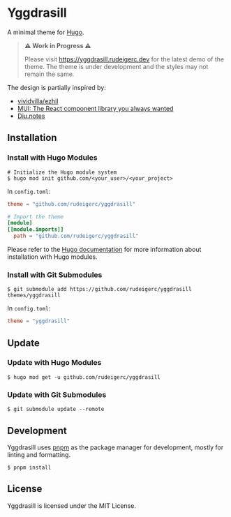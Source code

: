 # Yggdrasill

A minimal theme for [Hugo](https://gohugo.io/).

> **⚠︎ Work in Progress ⚠︎**
>
> Please visit https://yggdrasill.rudeigerc.dev for the latest demo of the theme. The theme is under development and the styles may not remain the same.

The design is partially inspired by:

- [vividvilla/ezhil](https://github.com/vividvilla/ezhil)
- [MUI: The React component library you always wanted](https://mui.com/)
- [Diu.notes](https://notes.ljl.li/)

## Installation

### Install with Hugo Modules

```shell
# Initialize the Hugo module system
$ hugo mod init github.com/<your_user>/<your_project>
```

In `config.toml`:

```toml
theme = "github.com/rudeigerc/yggdrasill"

# Import the theme
[module]
[[module.imports]]
  path = "github.com/rudeigerc/yggdrasill"
```

Please refer to the [Hugo documentation](https://gohugo.io/hugo-modules/use-modules/) for more information about installation with Hugo modules.

### Install with Git Submodules

```shell
$ git submodule add https://github.com/rudeigerc/yggdrasill themes/yggdrasill
```

In `config.toml`:

```toml
theme = "yggdrasill"
```

## Update

### Update with Hugo Modules

```shell
$ hugo mod get -u github.com/rudeigerc/yggdrasill
```

### Update with Git Submodules

```shell
$ git submodule update --remote
```

## Development

Yggdrasill uses [pnpm](https://pnpm.io/) as the package manager for development, mostly for linting and formatting.

```shell
$ pnpm install
```

## License

Yggdrasill is licensed under the MIT License.
